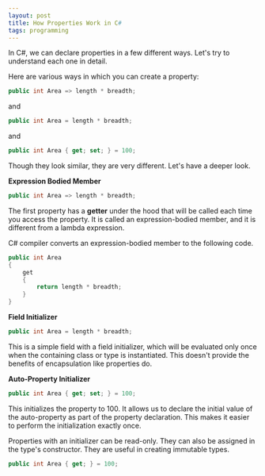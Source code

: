 ```yaml
---
layout: post
title: How Properties Work in C#
tags: programming
---
```


In C#, we can declare properties in a few different ways. Let's try to understand each one in detail. 

Here are various ways in which you can create a property:

```c#
public int Area => length * breadth;
```

and

```c#
public int Area = length * breadth;
```

and 

```c#
public int Area { get; set; } = 100;
```

Though they look similar, they are very different. Let's have a deeper look.

**Expression Bodied Member**

```c#
public int Area => length * breadth;
```

The first property has a **getter** under the hood that will be called each time you access the property. It is called an expression-bodied member, and it is different from a lambda expression. 

C# compiler converts an expression-bodied member to the following code. 

```c#
public int Area
{
    get
    {
        return length * breadth;
    }
}
```


**Field Initializer**

```c#
public int Area = length * breadth;
```

This is a simple field with a field initializer, which will be evaluated only once when the containing class or type is instantiated. This doesn't provide the benefits of encapsulation like properties do.

**Auto-Property Initializer**

```c#
public int Area { get; set; } = 100;
```

This initializes the property to 100. It allows us to declare the initial value of the auto-property as part of the property declaration. This makes it easier to perform the initialization exactly once. 

Properties with an initializer can be read-only. They can also be assigned in the type's constructor. They are useful in creating immutable types. 

```c#
public int Area { get; } = 100;
```
